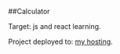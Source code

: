 ##Calculator

Target: js and react learning.

Project deployed to: [my hosting](https://zncu.pl/calculator.html/).
